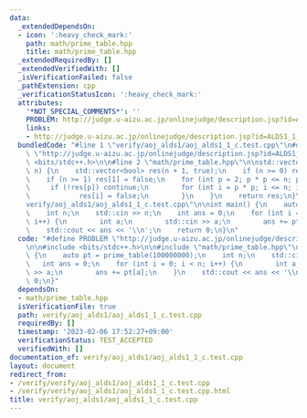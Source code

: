 ```yaml
---
data:
  _extendedDependsOn:
  - icon: ':heavy_check_mark:'
    path: math/prime_table.hpp
    title: math/prime_table.hpp
  _extendedRequiredBy: []
  _extendedVerifiedWith: []
  _isVerificationFailed: false
  _pathExtension: cpp
  _verificationStatusIcon: ':heavy_check_mark:'
  attributes:
    '*NOT_SPECIAL_COMMENTS*': ''
    PROBLEM: http://judge.u-aizu.ac.jp/onlinejudge/description.jsp?id=ALDS1_1_C
    links:
    - http://judge.u-aizu.ac.jp/onlinejudge/description.jsp?id=ALDS1_1_C
  bundledCode: "#line 1 \"verify/aoj_alds1/aoj_alds1_1_c.test.cpp\"\n#define PROBLEM\
    \ \"http://judge.u-aizu.ac.jp/onlinejudge/description.jsp?id=ALDS1_1_C\"\n\n#include\
    \ <bits/stdc++.h>\n\n#line 2 \"math/prime_table.hpp\"\n\nstd::vector<bool> prime_table(int\
    \ n) {\n    std::vector<bool> res(n + 1, true);\n    if (n >= 0) res[0] = false;\n\
    \    if (n >= 1) res[1] = false;\n    for (int p = 2; p * p <= n; p++) {\n   \
    \     if (!res[p]) continue;\n        for (int i = p * p; i <= n; i += p) {\n\
    \            res[i] = false;\n        }\n    }\n    return res;\n}\n#line 6 \"\
    verify/aoj_alds1/aoj_alds1_1_c.test.cpp\"\n\nint main() {\n    auto pt = prime_table(100000000);\n\
    \    int n;\n    std::cin >> n;\n    int ans = 0;\n    for (int i = 0; i < n;\
    \ i++) {\n        int a;\n        std::cin >> a;\n        ans += pt[a];\n    }\n\
    \    std::cout << ans << '\\n';\n    return 0;\n}\n"
  code: "#define PROBLEM \"http://judge.u-aizu.ac.jp/onlinejudge/description.jsp?id=ALDS1_1_C\"\
    \n\n#include <bits/stdc++.h>\n\n#include \"math/prime_table.hpp\"\n\nint main()\
    \ {\n    auto pt = prime_table(100000000);\n    int n;\n    std::cin >> n;\n \
    \   int ans = 0;\n    for (int i = 0; i < n; i++) {\n        int a;\n        std::cin\
    \ >> a;\n        ans += pt[a];\n    }\n    std::cout << ans << '\\n';\n    return\
    \ 0;\n}"
  dependsOn:
  - math/prime_table.hpp
  isVerificationFile: true
  path: verify/aoj_alds1/aoj_alds1_1_c.test.cpp
  requiredBy: []
  timestamp: '2023-02-06 17:52:27+09:00'
  verificationStatus: TEST_ACCEPTED
  verifiedWith: []
documentation_of: verify/aoj_alds1/aoj_alds1_1_c.test.cpp
layout: document
redirect_from:
- /verify/verify/aoj_alds1/aoj_alds1_1_c.test.cpp
- /verify/verify/aoj_alds1/aoj_alds1_1_c.test.cpp.html
title: verify/aoj_alds1/aoj_alds1_1_c.test.cpp
---
```

